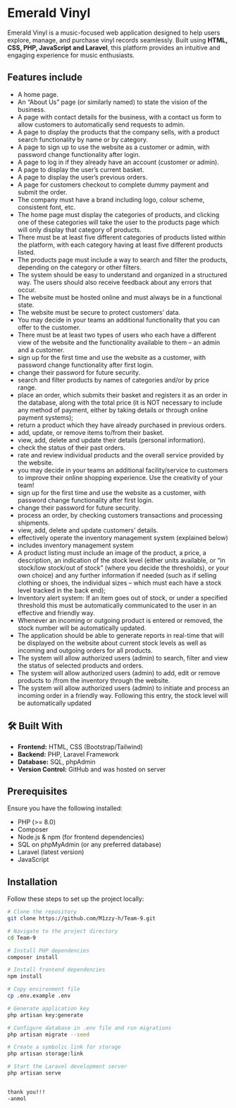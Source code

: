 # Emerald Vinyl

Emerald Vinyl is a music-focused web application designed to help users explore, manage, and purchase vinyl records seamlessly. Built using **HTML, CSS, PHP, JavaScript and Laravel**, this platform provides an intuitive and engaging experience for music enthusiasts.

## Features include 
- A home page. 
- An “About Us” page (or similarly named) to state the vision of the business. 
- A page with contact details for the business, with a contact us form to allow customers to automatically send requests to admin.
- A page to display the products that the company sells, with a product search functionality by name or by category.
- A page to sign up to use the website as a customer or admin, with password change functionality after login.
- A page to log in if they already have an account (customer or admin).
- A page to display the user’s current basket.
- A page to display the user’s previous orders. 
- A page for customers checkout to complete dummy payment and submit the order.
- The company must have a brand including logo, colour scheme, consistent font, etc.
- The home page must display the categories of products, and clicking one of these categories will take the user to the products page which will only display that category of products.
- There must be at least five different categories of products listed within the platform, with each category having at least five different products listed.
- The products page must include a way to search and filter the products, depending on the category or other filters.
- The system should be easy to understand and organized in a structured way. The users should also receive feedback about any errors that occur.
- The website must be hosted online and must always be in a functional state.
- The website must be secure to protect customers’ data.
- You may decide in your teams an additional functionality that you can offer to the customer.
- There must be at least two types of users who each have a different view of the website and the functionality available to them – an admin and a customer.
- sign up for the first time and use the website as a customer, with password change functionality after first login.
- change their password for future security.
- search and filter products by names of categories and/or by price range.
- place an order, which submits their basket and registers it as an order in the database, along with the total price (it is NOT necessary to include any method of payment, either by taking details or through online payment systems);
- return a product which they have already purchased in previous orders.
- add, update, or remove items to/from their basket.
- view, add, delete and update their details (personal information).
- check the status of their past orders. 
- rate and review individual products and the overall service provided by the website.
- you may decide in your teams an additional facility/service to customers to improve their online shopping experience. Use the creativity of your team!
- sign up for the first time and use the website as a customer, with password change functionality after first login.
- change their password for future security.
- process an order, by checking customers transactions and processing shipments.
- view, add, delete and update customers’ details.
- effectively operate the inventory management system (explained below) 
- includes inventory management system
- A product listing must include an image of the product, a price, a description, an indication of the stock level (either units available, or “in stock/low stock/out of stock” (where you decide the thresholds), or your own choice) and any further information if needed (such as if selling clothing or shoes, the individual sizes – which must each have a stock level tracked in the back end);
- Inventory alert system: If an item goes out of stock, or under a specified threshold this must be automatically communicated to the user in an effective and friendly way.
- Whenever an incoming or outgoing product is entered or removed, the stock number will be automatically updated.
- The application should be able to generate reports in real-time that will be displayed on the website about current stock levels as well as incoming and outgoing orders for all products.
- The system will allow authorized users (admin) to search, filter and view the status of selected products and orders.
- The system will allow authorized users (admin) to add, edit or remove products to /from the inventory through the website.
- The system will allow authorized users (admin) to initiate and process an incoming order in a friendly way. Following this entry, the stock level will be automatically updated

## 🛠 Built With
- **Frontend:** HTML, CSS (Bootstrap/Tailwind)
- **Backend:** PHP, Laravel Framework
- **Database:** SQL, phpAdmin
- **Version Control:** GitHub and was hosted on server

## Prerequisites
Ensure you have the following installed:
- PHP (>= 8.0)
- Composer
- Node.js & npm (for frontend dependencies)
- SQL on phpMyAdmin (or any preferred database)
- Laravel (latest version)
- JavaScript

## Installation
Follow these steps to set up the project locally:

```sh
# Clone the repository
git clone https://github.com/M1zzy-h/Team-9.git

# Navigate to the project directory
cd Team-9

# Install PHP dependencies
composer install

# Install frontend dependencies
npm install

# Copy environment file
cp .env.example .env

# Generate application key
php artisan key:generate

# Configure database in .env file and run migrations
php artisan migrate --seed

# Create a symbolic link for storage
php artisan storage:link

# Start the Laravel development server
php artisan serve


thank you!!! 
-anmol
